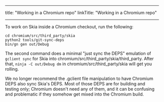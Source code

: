
---
title: "Working in a Chromium repo"
linkTitle: "Working in a Chromium repo"

---


To work on Skia inside a Chromium checkout, run the following:

    cd chromium/src/third_party/skia
    python2 tools/git-sync-deps
    bin/gn gen out/Debug

The second command does a minimal "just sync the DEPS" emulation of `gclient
sync` for Skia into chromium/src/third_party/skia/third_party.  After that,
`ninja -C out/Debug dm` in chromium/src/third_party/skia will get you rolling.

We no longer recommend the .gclient file manipulation to have Chromium DEPS also
sync Skia's DEPS.  Most of those DEPS are for building and testing only;
Chromium doesn't need any of them, and it can be confusing and problematic if
they somehow get mixed into the Chromium build.

